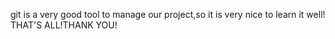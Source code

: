 git is a very good tool to manage our project,so 
it is very nice to learn it well!
THAT'S ALL!THANK YOU!
